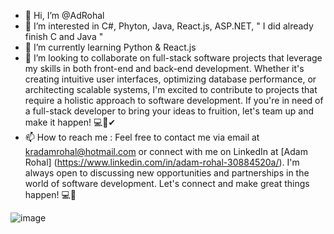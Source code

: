 - 👋 Hi, I’m @AdRohal
- 👀 I’m interested in C#, Phyton, Java, React.js, ASP.NET, " I did already finish C and Java "
- 🌱 I’m currently learning Python & React.js
- 💞️ I’m looking to collaborate on full-stack software projects that leverage my skills in both front-end and back-end development.
  Whether it's creating intuitive user interfaces, optimizing database performance, or architecting scalable systems, I'm excited to contribute to projects that require a holistic approach to software development.
  If you're in need of a full-stack developer to bring your ideas to fruition, let's team up and make it happen! 💻💖✔
- 📫 How to reach me :
  Feel free to contact me via email at kradamrohal@hotmail.com or connect with me on LinkedIn at [Adam Rohal] (https://www.linkedin.com/in/adam-rohal-30884520a/). I'm always open to discussing new opportunities and partnerships in the world of software development. Let's connect and make great things happen! 💻🚀 
  
![image]([https://images.app.goo.gl/deTXKwMugzxySdgC6](https://cdn.quotesgram.com/img/70/12/173239684-steve-jobs-coding-quote.jpg)https://cdn.quotesgram.com/img/70/12/173239684-steve-jobs-coding-quote.jpg)
